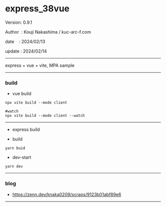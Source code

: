 ﻿# express_38vue

 Version: 0.9.1

 Author  : Kouji Nakashima / kuc-arc-f.com

 date    : 2024/02/13 

 update : 2024/02/14

***

express + vue + vite, MPA sample

***
### build

* vue build
```
npx vite build --mode client

#watch
npx vite build --mode client --watch
```

***
* express build

* build
```
yarn buid
```
* dev-start
```
yarn dev
```

***
### blog

* https://zenn.dev/knaka0209/scraps/9123b01abf89e6

***

